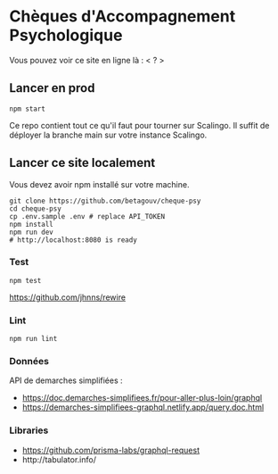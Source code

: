 # Chèques d'Accompagnement Psychologique
Vous pouvez voir ce site en ligne là : < ? >


## Lancer en prod

```
npm start
```

Ce repo contient tout ce qu'il faut pour tourner sur Scalingo. Il suffit de déployer la branche main sur votre instance Scalingo.


## Lancer ce site localement
Vous devez avoir npm installé sur votre machine.

```
git clone https://github.com/betagouv/cheque-psy
cd cheque-psy
cp .env.sample .env # replace API_TOKEN
npm install
npm run dev
# http://localhost:8080 is ready
```

### Test
```
npm test
```

https://github.com/jhnns/rewire

### Lint 
```
npm run lint
```

### Données
API de demarches simplifiées :
* https://doc.demarches-simplifiees.fr/pour-aller-plus-loin/graphql
* https://demarches-simplifiees-graphql.netlify.app/query.doc.html
### Libraries
* https://github.com/prisma-labs/graphql-request
* <table> http://tabulator.info/